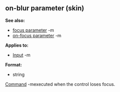 ## on-blur parameter (skin)
**See also:**
*   [focus parameter](/ref/%7Bskin%7D/param/focus.md) -m
*   [on-focus parameter](/ref/%7Bskin%7D/param/on-focus.md) -m
<!-- -->
**Applies to:**
*   [Input](/ref/%7Bskin%7D/control/input.md) -m
<!-- -->
**Format:**
*   string


[Command](/ref/%7Bskin%7D/commands.md) -mexecuted when the control
loses focus.